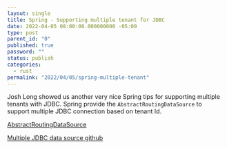 ```yaml
---
layout: single
title: Spring - Supporting multiple tenant for JDBC
date: 2022-04-05 08:00:00.000000000 -05:00
type: post
parent_id: "0"
published: true
password: ""
status: publish
categories:
  - rust
permalink: "2022/04/05/spring-multiple-tenant"
---
```


Josh Long showed us another very nice Spring tips for supporting multiple tenants with JDBC.
Spring provide the `AbstractRoutingDataSource` to support multiple JDBC connection based on tenant Id.

[AbstractRoutingDataSource](https://spring.io/blog/2022/03/23/spring-tips-multitenant-jdbc)

[Multiple JDBC data source github](https://github.com/spring-tips/multitenant-jdbc)
